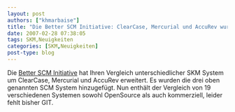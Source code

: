 ```yaml
---
layout: post
authors: ["khmarbaise"]
title: "Die Better SCM Initiative: ClearCase, Mercurial und AccuRev wurden hinzugefügt."
date: 2007-02-28 07:38:05
tags: SKM,Neuigkeiten
categories: [SKM,Neuigkeiten]
post-type: blog
---
```

Die <a href="http://better-scm.berlios.de/"  title="Better SCM Initiative">Better SCM Initiative</a> 
hat Ihren Vergleich unterschiedlicher SKM System um ClearCase, Mercurial und AccuRev erweitert.
Es wurden die drei oben genannten SCM System hinzugefügt. Nun enthält der Vergleich von 19 verschiedenen Systemen sowohl 
OpenSource als auch kommerziell, leider fehlt bisher GIT.
